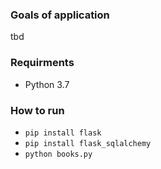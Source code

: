
### Goals of application
tbd
### Requirments
* Python 3.7 
### How to run
* `pip install flask`
* `pip install flask_sqlalchemy`
* `python books.py`
